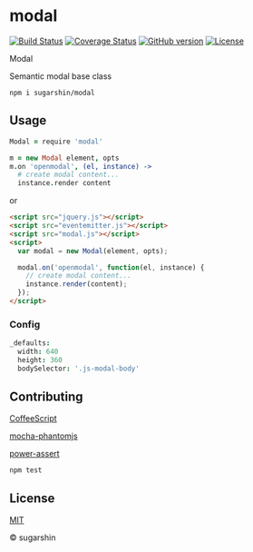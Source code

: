 # modal

[![Build Status](https://travis-ci.org/sugarshin/modal.svg?branch=master)](https://travis-ci.org/sugarshin/modal) [![Coverage Status](https://coveralls.io/repos/sugarshin/modal/badge.svg)](https://coveralls.io/r/sugarshin/modal) [![GitHub version](https://badge.fury.io/gh/sugarshin%2Fmodal.svg)](http://badge.fury.io/gh/sugarshin%2Fmodal) [![License](http://img.shields.io/:license-mit-blue.svg)](http://sugarshin.mit-license.org/)

Modal

Semantic modal base class

```shell
npm i sugarshin/modal
```

## Usage

```coffeescript
Modal = require 'modal'

m = new Modal element, opts
m.on 'openmodal', (el, instance) ->
  # create modal content...
  instance.render content
```

or

```html
<script src="jquery.js"></script>
<script src="eventemitter.js"></script>
<script src="modal.js"></script>
<script>
  var modal = new Modal(element, opts);

  modal.on('openmodal', function(el, instance) {
    // create modal content...
    instance.render(content);
  });
</script>
```

### Config

```coffeescript
_defaults:
  width: 640
  height: 360
  bodySelector: '.js-modal-body'
```

## Contributing

[CoffeeScript](//coffeescript.org/)

[mocha-phantomjs](//github.com/metaskills/mocha-phantomjs)

[power-assert](//github.com/twada/power-assert)

```shell
npm test
```

## License

[MIT](http://sugarshin.mit-license.org/)

© sugarshin
